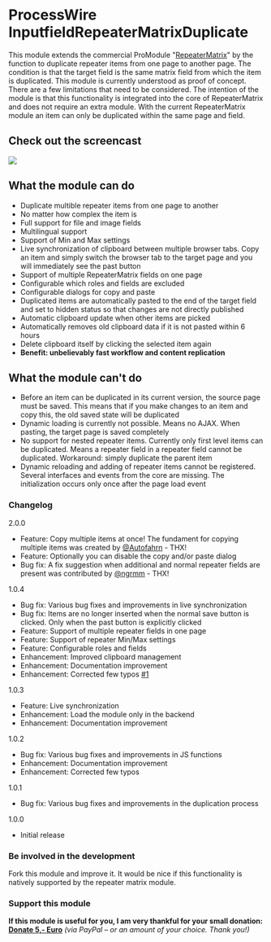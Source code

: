 # ProcessWire InputfieldRepeaterMatrixDuplicate
This module extends the commercial ProModule "[RepeaterMatrix](https://processwire.com/store/pro-fields/repeater-matrix/)" by the function to duplicate repeater items from one page to another page. The condition is that the target field is the same matrix field from which the item is duplicated. This module is currently understood as proof of concept. There are a few limitations that need to be considered. The intention of the module is that this functionality is integrated into the core of RepeaterMatrix and does not require an extra module. With the current RepeaterMatrix module an item can only be duplicated within the same page and field.

## Check out the screencast
[![](http://img.youtube.com/vi/eYX10vmQPhY/0.jpg)](http://www.youtube.com/watch?v=eYX10vmQPhY)

## What the module can do
- Duplicate multible repeater items from one page to another
- No matter how complex the item is
- Full support for file and image fields
- Multilingual support
- Support of Min and Max settings
- Live synchronization of clipboard between multiple browser tabs. Copy an item and simply switch the browser tab to the target page and you will immediately see the past button
- Support of multiple RepeaterMatrix fields on one page
- Configurable which roles and fields are excluded
- Configurable dialogs for copy and paste
- Duplicated items are automatically pasted to the end of the target field and set to hidden status so that changes are not directly published
- Automatic clipboard update when other items are picked
- Automatically removes old clipboard data if it is not pasted within 6 hours
- Delete clipboard itself by clicking the selected item again
- **Benefit: unbelievably fast workflow and content replication**

## What the module can't do
- Before an item can be duplicated in its current version, the source page must be saved. This means that if you make changes to an item and copy this, the old saved state will be duplicated
- Dynamic loading is currently not possible. Means no AJAX. When pasting, the target page is saved completely
- No support for nested repeater items. Currently only first level items can be duplicated. Means a repeater field in a repeater field cannot be duplicated. Workaround: simply duplicate the parent item
- Dynamic reloading and adding of repeater items cannot be registered. Several interfaces and events from the core are missing. The initialization occurs only once after the page load event

### Changelog
2.0.0
- Feature: Copy multiple items at once! The fundament for copying multiple items was created by [@Autofahrn](https://processwire.com/talk/profile/5384-autofahrn/) - THX!
- Feature: Optionally you can disable the copy and/or paste dialog
- Bug fix: A fix suggestion when additional and normal repeater fields are present was contributed by [@ngrmm](https://processwire.com/talk/profile/3649-ngrmm/) - THX!

1.0.4
- Bug fix: Various bug fixes and improvements in live synchronization
- Bug fix: Items are no longer inserted when the normal save button is clicked. Only when the past button is explicitly clicked
- Feature: Support of multiple repeater fields in one page
- Feature: Support of repeater Min/Max settings
- Feature: Configurable roles and fields
- Enhancement: Improved clipboard management
- Enhancement: Documentation improvement
- Enhancement: Corrected few typos [#1](https://github.com/FlipZoomMedia/InputfieldRepeaterMatrixDuplicate/issues/1)

1.0.3
- Feature: Live synchronization
- Enhancement: Load the module only in the backend
- Enhancement: Documentation improvement

1.0.2
- Bug fix: Various bug fixes and improvements in JS functions
- Enhancement: Documentation improvement
- Enhancement: Corrected few typos

1.0.1
- Bug fix: Various bug fixes and improvements in the duplication process

1.0.0
- Initial release

### Be involved in the development
Fork this module and improve it. It would be nice if this functionality is natively supported by the repeater matrix module.

### Support this module
**If this module is useful for you, I am very thankful for your small donation: [Donate 5,- Euro](https://www.paypal.me/davidkarich/5)** *(via PayPal – or an amount of your choice. Thank you!)*